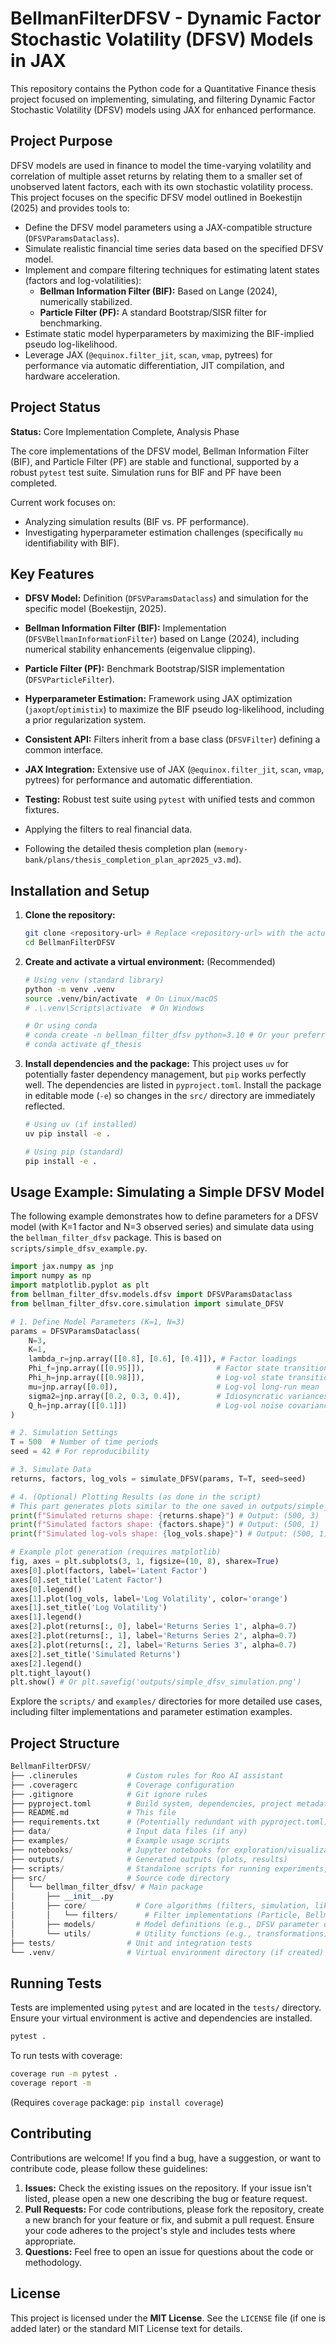 # BellmanFilterDFSV - Dynamic Factor Stochastic Volatility (DFSV) Models in JAX

This repository contains the Python code for a Quantitative Finance thesis project focused on implementing, simulating, and filtering Dynamic Factor Stochastic Volatility (DFSV) models using JAX for enhanced performance.

## Project Purpose

DFSV models are used in finance to model the time-varying volatility and correlation of multiple asset returns by relating them to a smaller set of unobserved latent factors, each with its own stochastic volatility process. This project focuses on the specific DFSV model outlined in Boekestijn (2025) and provides tools to:

*   Define the DFSV model parameters using a JAX-compatible structure (`DFSVParamsDataclass`).
*   Simulate realistic financial time series data based on the specified DFSV model.
*   Implement and compare filtering techniques for estimating latent states (factors and log-volatilities):
    *   **Bellman Information Filter (BIF):** Based on Lange (2024), numerically stabilized.
    *   **Particle Filter (PF):** A standard Bootstrap/SISR filter for benchmarking.
*   Estimate static model hyperparameters by maximizing the BIF-implied pseudo log-likelihood.
*   Leverage JAX (`@equinox.filter_jit`, `scan`, `vmap`, pytrees) for performance via automatic differentiation, JIT compilation, and hardware acceleration.

## Project Status

**Status:** Core Implementation Complete, Analysis Phase

The core implementations of the DFSV model, Bellman Information Filter (BIF), and Particle Filter (PF) are stable and functional, supported by a robust `pytest` test suite. Simulation runs for BIF and PF have been completed.

Current work focuses on:
*   Analyzing simulation results (BIF vs. PF performance).
*   Investigating hyperparameter estimation challenges (specifically `mu` identifiability with BIF).

## Key Features

*   **DFSV Model:** Definition (`DFSVParamsDataclass`) and simulation for the specific model (Boekestijn, 2025).
*   **Bellman Information Filter (BIF):** Implementation (`DFSVBellmanInformationFilter`) based on Lange (2024), including numerical stability enhancements (eigenvalue clipping).
*   **Particle Filter (PF):** Benchmark Bootstrap/SISR implementation (`DFSVParticleFilter`).
*   **Hyperparameter Estimation:** Framework using JAX optimization (`jaxopt`/`optimistix`) to maximize the BIF pseudo log-likelihood, including a prior regularization system.
*   **Consistent API:** Filters inherit from a base class (`DFSVFilter`) defining a common interface.
*   **JAX Integration:** Extensive use of JAX (`@equinox.filter_jit`, `scan`, `vmap`, pytrees) for performance and automatic differentiation.
*   **Testing:** Robust test suite using `pytest` with unified tests and common fixtures.

*   Applying the filters to real financial data.
*   Following the detailed thesis completion plan (`memory-bank/plans/thesis_completion_plan_apr2025_v3.md`).

## Installation and Setup

1.  **Clone the repository:**
    ```bash
    git clone <repository-url> # Replace <repository-url> with the actual URL
    cd BellmanFilterDFSV
    ```

2.  **Create and activate a virtual environment:** (Recommended)
    ```bash
    # Using venv (standard library)
    python -m venv .venv
    source .venv/bin/activate  # On Linux/macOS
    # .\.venv\Scripts\activate  # On Windows

    # Or using conda
    # conda create -n bellman_filter_dfsv python=3.10 # Or your preferred Python version >= 3.10
    # conda activate qf_thesis
    ```

3.  **Install dependencies and the package:**
    This project uses `uv` for potentially faster dependency management, but `pip` works perfectly well. The dependencies are listed in `pyproject.toml`. Install the package in editable mode (`-e`) so changes in the `src/` directory are immediately reflected.
    ```bash
    # Using uv (if installed)
    uv pip install -e .

    # Using pip (standard)
    pip install -e .
    ```

## Usage Example: Simulating a Simple DFSV Model

The following example demonstrates how to define parameters for a DFSV model (with K=1 factor and N=3 observed series) and simulate data using the `bellman_filter_dfsv` package. This is based on `scripts/simple_dfsv_example.py`.

```python
import jax.numpy as jnp
import numpy as np
import matplotlib.pyplot as plt
from bellman_filter_dfsv.models.dfsv import DFSVParamsDataclass
from bellman_filter_dfsv.core.simulation import simulate_DFSV

# 1. Define Model Parameters (K=1, N=3)
params = DFSVParamsDataclass(
    N=3,
    K=1,
    lambda_r=jnp.array([[0.8], [0.6], [0.4]]), # Factor loadings
    Phi_f=jnp.array([[0.95]]),                # Factor state transition
    Phi_h=jnp.array([[0.98]]),                # Log-vol state transition
    mu=jnp.array([0.0]),                      # Log-vol long-run mean
    sigma2=jnp.array([0.2, 0.3, 0.4]),        # Idiosyncratic variances
    Q_h=jnp.array([[0.1]])                    # Log-vol noise covariance
)

# 2. Simulation Settings
T = 500  # Number of time periods
seed = 42 # For reproducibility

# 3. Simulate Data
returns, factors, log_vols = simulate_DFSV(params, T=T, seed=seed)

# 4. (Optional) Plotting Results (as done in the script)
# This part generates plots similar to the one saved in outputs/simple_dfsv_example.png
print(f"Simulated returns shape: {returns.shape}") # Output: (500, 3)
print(f"Simulated factors shape: {factors.shape}") # Output: (500, 1)
print(f"Simulated log-vols shape: {log_vols.shape}") # Output: (500, 1)

# Example plot generation (requires matplotlib)
fig, axes = plt.subplots(3, 1, figsize=(10, 8), sharex=True)
axes[0].plot(factors, label='Latent Factor')
axes[0].set_title('Latent Factor')
axes[0].legend()
axes[1].plot(log_vols, label='Log Volatility', color='orange')
axes[1].set_title('Log Volatility')
axes[1].legend()
axes[2].plot(returns[:, 0], label='Returns Series 1', alpha=0.7)
axes[2].plot(returns[:, 1], label='Returns Series 2', alpha=0.7)
axes[2].plot(returns[:, 2], label='Returns Series 3', alpha=0.7)
axes[2].set_title('Simulated Returns')
axes[2].legend()
plt.tight_layout()
plt.show() # Or plt.savefig('outputs/simple_dfsv_simulation.png')

```

Explore the `scripts/` and `examples/` directories for more detailed use cases, including filter implementations and parameter estimation examples.

## Project Structure

```python
BellmanFilterDFSV/
├── .clinerules           # Custom rules for Roo AI assistant
├── .coveragerc           # Coverage configuration
├── .gitignore            # Git ignore rules
├── pyproject.toml        # Build system, dependencies, project metadata
├── README.md             # This file
├── requirements.txt      # (Potentially redundant with pyproject.toml)
├── data/                 # Input data files (if any)
├── examples/             # Example usage scripts
├── notebooks/            # Jupyter notebooks for exploration/visualization
├── outputs/              # Generated outputs (plots, results)
├── scripts/              # Standalone scripts for running experiments, analysis
├── src/                  # Source code directory
│   └── bellman_filter_dfsv/ # Main package
│       ├── __init__.py
│       ├── core/           # Core algorithms (filters, simulation, likelihood)
│       │   └── filters/      # Filter implementations (Particle, Bellman, etc.)
│       ├── models/         # Model definitions (e.g., DFSV parameter dataclass)
│       └── utils/          # Utility functions (e.g., transformations)
├── tests/                # Unit and integration tests
└── .venv/                # Virtual environment directory (if created)
```

## Running Tests

Tests are implemented using `pytest` and are located in the `tests/` directory. Ensure your virtual environment is active and dependencies are installed.

```bash
pytest .
```

To run tests with coverage:

```bash
coverage run -m pytest .
coverage report -m
```

(Requires `coverage` package: `pip install coverage`)

## Contributing

Contributions are welcome! If you find a bug, have a suggestion, or want to contribute code, please follow these guidelines:

1.  **Issues:** Check the existing issues on the repository. If your issue isn't listed, please open a new one describing the bug or feature request.
2.  **Pull Requests:** For code contributions, please fork the repository, create a new branch for your feature or fix, and submit a pull request. Ensure your code adheres to the project's style and includes tests where appropriate.
3.  **Questions:** Feel free to open an issue for questions about the code or methodology.

## License

This project is licensed under the **MIT License**. See the `LICENSE` file (if one is added later) or the standard MIT License text for details.